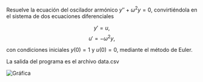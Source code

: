 Resuelve la ecuación del oscilador armónico $y'' + \omega^{2} y = 0$, convirtiéndola en el sistema de dos ecuaciones diferenciales
 
 $$y' = u,$$
 $$u' = -\omega^{2}y,$$

con condiciones iniciales $y(0) = 1$ y $u(0) = 0$, mediante el método de Euler.

La salida del programa es el archivo data.csv

![Gráfica](grafica.png)
